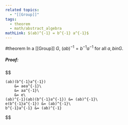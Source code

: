 ```yaml
---
related topics:
  - "[[Group]]"
tags:
  - theorem
  - math/abstract_algebra
mathLink: $(ab)^{-1} = b^{-1} a^{-1}$
---
```

#theorem 
In a [[Group]] $G$, $(ab)^{-1} = b^{-1} a^{-1}$ for all $a,b in G$.
##### Proof:
$$

	(ab)(b^{-1}a^{-1})
		&= aea^{-1}\
		&= aa^{-1}\
		&= e\
	(ab)^{-1}(ab)(b^{-1}a^{-1}) &= (ab)^{-1}\
	e(b^{-1}a^{-1}) &= (ab)^{-1}\
	b^{-1}a^{-1} &= (ab)^{-1}
$$